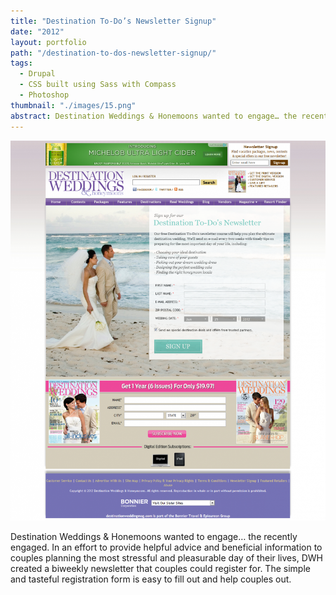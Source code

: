 ```yaml
---
title: "Destination To-Do’s Newsletter Signup"
date: "2012"
layout: portfolio
path: "/destination-to-dos-newsletter-signup/"
tags:
  - Drupal
  - CSS built using Sass with Compass
  - Photoshop
thumbnail: "./images/15.png"
abstract: Destination Weddings & Honemoons wanted to engage… the recently engaged.
---
```

![](./images/15.png)

Destination Weddings & Honemoons wanted to engage… the recently engaged. In an effort to provide helpful advice and beneficial information to couples planning the most stressful and pleasurable day of their lives, DWH created a biweekly newsletter that couples could register for. The simple and tasteful registration form is easy to fill out and help couples out.
